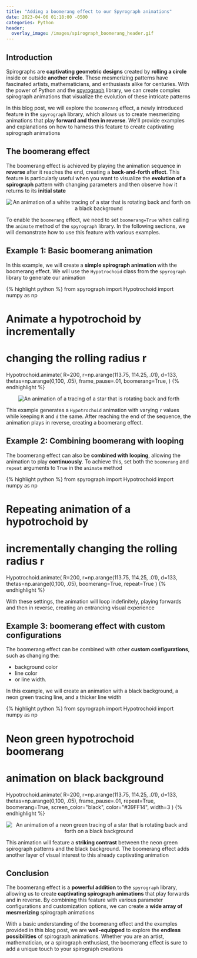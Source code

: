 ```yaml
---
title: "Adding a boomerang effect to our Spyrograph animations"
date: 2023-04-06 01:18:00 -0500
categories: Python
header:
  overlay_image: /images/spirograph_boomerang_header.gif
---
```


## Introduction
Spirographs are **captivating geometric designs** created by **rolling a circle** inside or outside **another circle**. These mesmerizing patterns have fascinated artists, mathematicians, and enthusiasts alike for centuries. With the power of Python and the [spyrograph](https://github.com/chris-greening/spyrograph) library, we can create complex spirograph animations that visualize the evolution of these intricate patterns

In this blog post, we will explore the `boomerang` effect, a newly introduced feature in the `spyrograph` library, which allows us to create mesmerizing animations that play **forward and then in reverse**. We'll provide examples and explanations on how to harness this feature to create captivating spirograph animations

## The boomerang effect
The boomerang effect is achieved by playing the animation sequence in **reverse** after it reaches the end, creating a **back-and-forth effect**. This feature is particularly useful when you want to visualize the **evolution of a spirograph** pattern with changing parameters and then observe how it returns to its **initial state**

<p align="center">
  <img src="{{ site.url }}{{ site.baseurl }}/images/spirograph_boomerang_example.gif" alt="An animation of a white tracing of a star that is rotating back and forth on a black background">
</p>

To enable the `boomerang` effect, we need to set `boomerang=True` when calling the `animate` method of the `spyrograph` library. In the following sections, we will demonstrate how to use this feature with various examples.

## Example 1: Basic boomerang animation
In this example, we will create a **simple spirograph animation** with the boomerang effect. We will use the `Hypotrochoid` class from the `spyrograph` library to generate our animation

{% highlight python %}
from spyrograph import Hypotrochoid
import numpy as np

# Animate a hypotrochoid by incrementally
# changing the rolling radius r
Hypotrochoid.animate(
    R=200,
    r=np.arange(113.75, 114.25, .01),
    d=133,
    thetas=np.arange(0,100, .05),
    frame_pause=.01,
    boomerang=True,
)
{% endhighlight %}

<p align="center">
  <img src="{{ site.url }}{{ site.baseurl }}/images/spirograph_boomerang_example_1.gif" alt="An animation of a tracing of a star that is rotating back and forth">
</p>

This example generates a `Hypotrochoid` animation with varying `r` values while keeping `R` and `d` the same. After reaching the end of the sequence, the animation plays in reverse, creating a boomerang effect.

## Example 2: Combining boomerang with looping
The boomerang effect can also be **combined with looping**, allowing the animation to play **continuously**. To achieve this, set both the `boomerang` and `repeat` arguments to `True` in the `animate` method

{% highlight python %}
from spyrograph import Hypotrochoid
import numpy as np

# Repeating animation of a hypotrochoid by
# incrementally changing the rolling radius r
Hypotrochoid.animate(
    R=200,
    r=np.arange(113.75, 114.25, .01),
    d=133,
    thetas=np.arange(0,100, .05),
    boomerang=True,
    repeat=True
)
{% endhighlight %}

With these settings, the animation will loop indefinitely, playing forwards and then in reverse, creating an entrancing visual experience

## Example 3: boomerang effect with custom configurations
The boomerang effect can be combined with other **custom configurations**, such as changing the:
- background color
- line color
- or line width.

In this example, we will create an animation with a black background, a neon green tracing line, and a thicker line width

{% highlight python %}
from spyrograph import Hypotrochoid
import numpy as np

# Neon green hypotrochoid boomerang
# animation on black background
Hypotrochoid.animate(
    R=200,
    r=np.arange(113.75, 114.25, .01),
    d=133,
    thetas=np.arange(0,100, .05),
    frame_pause=.01,
    repeat=True,
    boomerang=True,
    screen_color="black",
    color="#39FF14",
    width=3
)
{% endhighlight %}

<p align="center">
  <img src="{{ site.url }}{{ site.baseurl }}/images/spirograph_boomerang_example_3.gif" alt="An animation of a neon green tracing of a star that is rotating back and forth on a black background">
</p>

This animation will feature a **striking contrast** between the neon green spirograph patterns and the black background. The boomerang effect adds another layer of visual interest to this already captivating animation

## Conclusion
The boomerang effect is a **powerful addition** to the `spyrograph` library, allowing us to create **captivating spirograph animations** that play forwards and in reverse. By combining this feature with various parameter configurations and customization options, we can create a **wide array of mesmerizing** spirograph animations

With a basic understanding of the boomerang effect and the examples provided in this blog post, we are **well-equipped** to explore the **endless possibilities** of spirograph animations. Whether you are an artist, mathematician, or a spirograph enthusiast, the boomerang effect is sure to add a unique touch to your spirograph creations